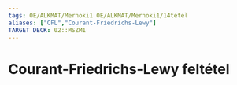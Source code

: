 ```yaml
---
tags: OE/ALKMAT/Mernoki1 OE/ALKMAT/Mernoki1/14tétel
aliases: ["CFL","Courant-Friedrichs-Lewy"]
TARGET DECK: 02::MSZM1
---
```


# Courant-Friedrichs-Lewy feltétel